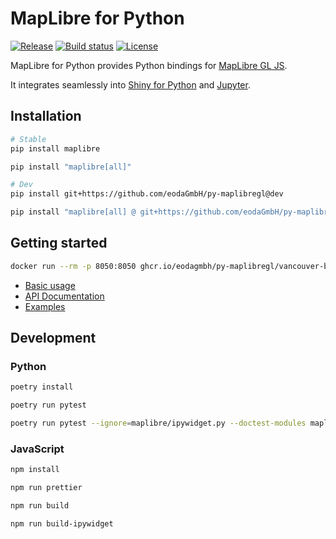 # MapLibre for Python

[![Release](https://img.shields.io/github/v/release/eodaGmbH/py-maplibregl)](https://img.shields.io/github/v/release/eodaGmbH/py-maplibregl)
[![Build status](https://img.shields.io/github/actions/workflow/status/eodaGmbH/py-maplibregl/pytest.yml?branch=main)](https://img.shields.io/github/actions/workflow/status/eodaGmbH/py-maplibregl/pytest.yml?branch=main)
[![License](https://img.shields.io/github/license/eodaGmbH/py-maplibregl)](https://img.shields.io/github/license/eodaGmbH/py-maplibregl)

MapLibre for Python provides Python bindings for [MapLibre GL JS](https://github.com/maplibre/maplibre-gl-js).

It integrates seamlessly into [Shiny for Python](https://github.com/posit-dev/py-shiny) and [Jupyter](https://jupyter.org/).

## Installation

```bash
# Stable
pip install maplibre

pip install "maplibre[all]"

# Dev
pip install git+https://github.com/eodaGmbH/py-maplibregl@dev

pip install "maplibre[all] @ git+https://github.com/eodaGmbH/py-maplibregl@dev"
```

## Getting started

```bash
docker run --rm -p 8050:8050 ghcr.io/eodagmbh/py-maplibregl/vancouver-blocks:latest
```

* [Basic usage](https://eodagmbh.github.io/py-maplibregl/)
* [API Documentation](https://eodagmbh.github.io/py-maplibregl/api/map/)
* [Examples](https://eodagmbh.github.io/py-maplibregl/examples/every_person_in_manhattan/)

## Development

### Python

```bash
poetry install

poetry run pytest

poetry run pytest --ignore=maplibre/ipywidget.py --doctest-modules maplibre
```

### JavaScript

```bash
npm install

npm run prettier

npm run build

npm run build-ipywidget
```
